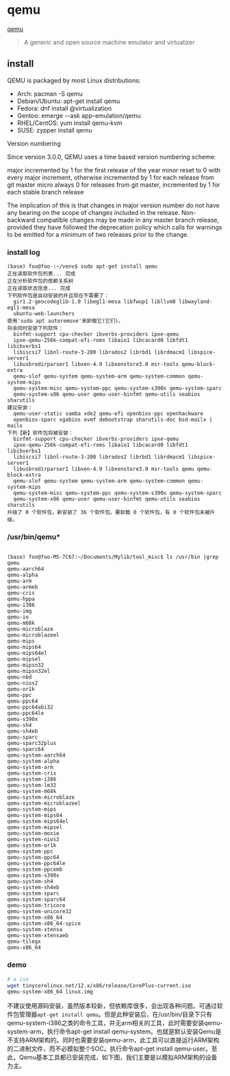 # qemu

[qemu](https://www.qemu.org/)
>  A generic and open source machine emulator and virtualizer

## install
QEMU is packaged by most Linux distributions:

- Arch: pacman -S qemu
- Debian/Ubuntu: apt-get install qemu
- Fedora: dnf install @virtualization
- Gentoo: emerge --ask app-emulation/qemu
- RHEL/CentOS: yum install qemu-kvm
- SUSE: zypper install qemu

Version numbering

Since version 3.0.0, QEMU uses a time based version numbering scheme:

major
    incremented by 1 for the first release of the year
minor
    reset to 0 with every major increment, otherwise incremented by 1 for each release from git master
micro
    always 0 for releases from git master, incremented by 1 for each stable branch release

The implication of this is that changes in major version number do not have any bearing on the scope of changes included in the release. Non-backward compatible changes may be made in any master branch release, provided they have followed the deprecation policy which calls for warnings to be emitted for a minimum of two releases prior to the change.


### install log
```
(base) foo@foo-:~/venv$ sudo apt-get install qemu
正在读取软件包列表... 完成
正在分析软件包的依赖关系树       
正在读取状态信息... 完成       
下列软件包是自动安装的并且现在不需要了：
  gir1.2-geocodeglib-1.0 libegl1-mesa libfwup1 libllvm8 libwayland-egl1-mesa
  ubuntu-web-launchers
使用'sudo apt autoremove'来卸载它(它们)。
将会同时安装下列软件：
  binfmt-support cpu-checker ibverbs-providers ipxe-qemu
  ipxe-qemu-256k-compat-efi-roms libaio1 libcacard0 libfdt1 libibverbs1
  libiscsi7 libnl-route-3-200 librados2 librbd1 librdmacm1 libspice-server1
  libusbredirparser1 libxen-4.9 libxenstore3.0 msr-tools qemu-block-extra
  qemu-slof qemu-system qemu-system-arm qemu-system-common qemu-system-mips
  qemu-system-misc qemu-system-ppc qemu-system-s390x qemu-system-sparc
  qemu-system-x86 qemu-user qemu-user-binfmt qemu-utils seabios sharutils
建议安装：
  qemu-user-static samba vde2 qemu-efi openbios-ppc openhackware
  openbios-sparc sgabios ovmf debootstrap sharutils-doc bsd-mailx | mailx
下列【新】软件包将被安装：
  binfmt-support cpu-checker ibverbs-providers ipxe-qemu
  ipxe-qemu-256k-compat-efi-roms libaio1 libcacard0 libfdt1 libibverbs1
  libiscsi7 libnl-route-3-200 librados2 librbd1 librdmacm1 libspice-server1
  libusbredirparser1 libxen-4.9 libxenstore3.0 msr-tools qemu qemu-block-extra
  qemu-slof qemu-system qemu-system-arm qemu-system-common qemu-system-mips
  qemu-system-misc qemu-system-ppc qemu-system-s390x qemu-system-sparc
  qemu-system-x86 qemu-user qemu-user-binfmt qemu-utils seabios sharutils
升级了 0 个软件包，新安装了 36 个软件包，要卸载 0 个软件包，有 0 个软件包未被升级。
```
### /usr/bin/qemu*
```

(base) foo@foo-MS-7C67:~/Documents/Mylib/tool_misc$ ls /usr/bin |grep qemu
qemu-aarch64
qemu-alpha
qemu-arm
qemu-armeb
qemu-cris
qemu-hppa
qemu-i386
qemu-img
qemu-io
qemu-m68k
qemu-microblaze
qemu-microblazeel
qemu-mips
qemu-mips64
qemu-mips64el
qemu-mipsel
qemu-mipsn32
qemu-mipsn32el
qemu-nbd
qemu-nios2
qemu-or1k
qemu-ppc
qemu-ppc64
qemu-ppc64abi32
qemu-ppc64le
qemu-s390x
qemu-sh4
qemu-sh4eb
qemu-sparc
qemu-sparc32plus
qemu-sparc64
qemu-system-aarch64
qemu-system-alpha
qemu-system-arm
qemu-system-cris
qemu-system-i386
qemu-system-lm32
qemu-system-m68k
qemu-system-microblaze
qemu-system-microblazeel
qemu-system-mips
qemu-system-mips64
qemu-system-mips64el
qemu-system-mipsel
qemu-system-moxie
qemu-system-nios2
qemu-system-or1k
qemu-system-ppc
qemu-system-ppc64
qemu-system-ppc64le
qemu-system-ppcemb
qemu-system-s390x
qemu-system-sh4
qemu-system-sh4eb
qemu-system-sparc
qemu-system-sparc64
qemu-system-tricore
qemu-system-unicore32
qemu-system-x86_64
qemu-system-x86_64-spice
qemu-system-xtensa
qemu-system-xtensaeb
qemu-tilegx
qemu-x86_64
```

### demo
``` bash
# a iso
wget tinycorelinux.net/12.x/x86/release/CorePlus-current.iso
qemu-system-x86_64 linux.img
```



不建议使用源码安装，虽然版本较新，但依赖库很多，会出现各种问题。可通过软件包管理器`apt-get install qemu`。但是此种安装后，在/usr/bin/目录下只有qemu-system-i386之类的命令工具，并无arm相关的工具，此时需要安装qemu-system-arm，执行命令apt-get install qemu-system。也就是默认安装Qemu是不支持ARM架构的。同时也需要安装qemu-arm，此工具可以直接运行ARM架构的二进制文件，而不必模拟整个SOC。执行命令apt-get install qemu-user。至此，Qemu基本工具都已安装完成，如下图，我们主要是以模拟ARM架构的设备为主。